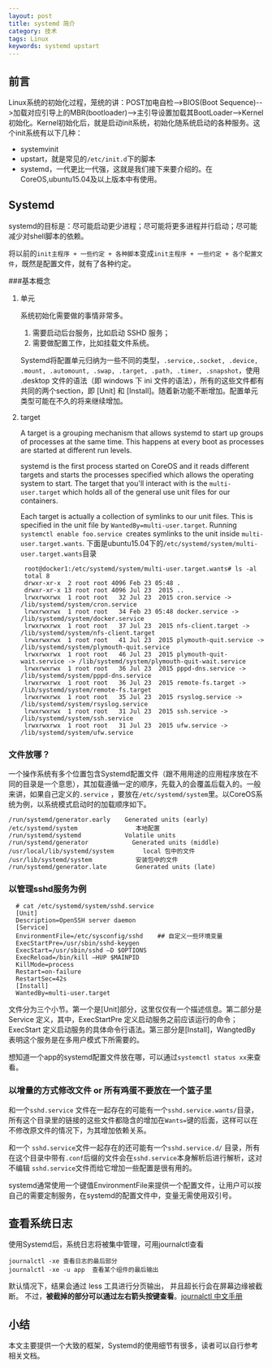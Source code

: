 ```yaml
---
layout: post
title: systemd 简介
category: 技术
tags: Linux
keywords: systemd upstart
---
```


## 前言

Linux系统的初始化过程，笼统的讲：POST加电自检-->BIOS(Boot Sequence)-->加载对应引导上的MBR(bootloader)-->主引导设置加载其BootLoader-->Kernel初始化。Kernel初始化后，就是启动init系统，初始化随系统启动的各种服务。这个init系统有以下几种：

- systemvinit
- upstart，就是常见的`/etc/init.d`下的脚本
- systemd，一代更比一代强，这就是我们接下来要介绍的。在CoreOS,ubuntu15.04及以上版本中有使用。

## Systemd

systemd的目标是：尽可能启动更少进程；尽可能将更多进程并行启动；尽可能减少对shell脚本的依赖。

将以前的`init主程序 + 一些约定 + 各种脚本`变成`init主程序 + 一些约定 + 各个配置文件`，既然是配置文件，就有了各种约定。

###基本概念

1. 单元

    系统初始化需要做的事情非常多。
    
    1. 需要启动后台服务，比如启动 SSHD 服务；
    2. 需要做配置工作，比如挂载文件系统。
    
    Systemd将配置单元归纳为一些不同的类型，`.service,.socket, .device, .mount, .automount, .swap, .target, .path, .timer, .snapshot`，使用 .desktop 文件的语法（即 windows 下 ini 文件的语法），所有的这些文件都有共同的两个section，即 [Unit] 和 [Install]。随着新功能不断增加。配置单元类型可能在不久的将来继续增加。

2. target

    A target is a grouping mechanism that allows systemd to start up groups of processes at the same time. This happens at every boot as processes are started at different run levels.
    
    systemd is the first process started on CoreOS and it reads different targets and starts the processes specified which allows the operating system to start. The target that you'll interact with is the `multi-user.target` which holds all of the general use unit files for our containers.
    
    Each target is actually a collection of symlinks to our unit files. This is specified in the unit file by `WantedBy=multi-user.target`. Running `systemctl enable foo.service `creates symlinks to the unit inside `multi-user.target.wants`. 下面是ubuntu15.04下的`/etc/systemd/system/multi-user.target.wants`目录


        root@docker1:/etc/systemd/system/multi-user.target.wants# ls -al
        total 8
        drwxr-xr-x  2 root root 4096 Feb 23 05:48 .
        drwxr-xr-x 13 root root 4096 Jul 23  2015 ..
        lrwxrwxrwx  1 root root   32 Jul 23  2015 cron.service -> /lib/systemd/system/cron.service
        lrwxrwxrwx  1 root root   34 Feb 23 05:48 docker.service -> /lib/systemd/system/docker.service
        lrwxrwxrwx  1 root root   37 Jul 23  2015 nfs-client.target -> /lib/systemd/system/nfs-client.target
        lrwxrwxrwx  1 root root   41 Jul 23  2015 plymouth-quit.service -> /lib/systemd/system/plymouth-quit.service
        lrwxrwxrwx  1 root root   46 Jul 23  2015 plymouth-quit-wait.service -> /lib/systemd/system/plymouth-quit-wait.service
        lrwxrwxrwx  1 root root   36 Jul 23  2015 pppd-dns.service -> /lib/systemd/system/pppd-dns.service
        lrwxrwxrwx  1 root root   36 Jul 23  2015 remote-fs.target -> /lib/systemd/system/remote-fs.target
        lrwxrwxrwx  1 root root   35 Jul 23  2015 rsyslog.service -> /lib/systemd/system/rsyslog.service
        lrwxrwxrwx  1 root root   31 Jul 23  2015 ssh.service -> /lib/systemd/system/ssh.service
        lrwxrwxrwx  1 root root   31 Jul 23  2015 ufw.service -> /lib/systemd/system/ufw.service
        
### 文件放哪？

一个操作系统有多个位置包含Systemd配置文件（跟不用用途的应用程序放在不同的目录是一个意思），其加载遵循一定的顺序，先载入的会覆盖后载入的。一般来讲，如果自己定义的`.service` ，要放在`/etc/systemd/system`里。以CoreOS系统为例，以系统模式启动时的加载顺序如下。

    /run/systemd/generator.early    Generated units (early)
    /etc/systemd/system                本地配置
    /run/systemd/systemd            Volatile units
    /run/systemd/generator            Generated units (middle)
    /usr/local/lib/systemd/system        local 包中的文件
    /usr/lib/systemd/system            安装包中的文件
    /run/systemd/generator.late        Generated units (late)

### 以管理sshd服务为例

      # cat /etc/systemd/system/sshd.service
      [Unit]
      Description=OpenSSH server daemon
      [Service]
      EnvironmentFile=/etc/sysconfig/sshd    ## 自定义一些环境变量
      ExecStartPre=/usr/sbin/sshd-keygen
      ExecStart=/usr/sbin/sshd –D $OPTIONS
      ExecReload=/bin/kill –HUP $MAINPID
      KillMode=process
      Restart=on-failure
      RestartSec=42s
      [Install]
      WantedBy=multi-user.target
      
文件分为三个小节。第一个是[Unit]部分，这里仅仅有一个描述信息。第二部分是 Service 定义，其中，ExecStartPre 定义启动服务之前应该运行的命令；ExecStart 定义启动服务的具体命令行语法。第三部分是[Install]，WangtedBy 表明这个服务是在多用户模式下所需要的。

想知道一个app的systemd配置文件放在哪，可以通过`systemctl status xx`来查看。


### 以增量的方式修改文件 or 所有鸡蛋不要放在一个篮子里

和一个`sshd.service` 文件在一起存在的可能有一个`sshd.service.wants/`目录，所有这个目录里的链接的这些文件都隐含的增加在`Wants=`键的后面，这样可以在不修改原文件的情况下，为其增加依赖关系。

和一个 `sshd.service`文件一起存在的还可能有一个`sshd.service.d/` 目录，所有在这个目录中带有`.conf`后缀的文件会在`sshd.service`本身解析后进行解析，这对不编辑 `sshd.service`文件而给它增加一些配置是很有用的。

systemd通常使用一个键值EnvironmentFile来提供一个配置文件，让用户可以按自己的需要定制服务，在systemd的配置文件中，变量无需使用双引号。

## 查看系统日志

使用Systemd后，系统日志将被集中管理，可用journalctl查看

    journalctl -xe 查看日志的最后部分
    journalctl -xe -u app  查看某个组件的最后输出
    
默认情况下，结果会通过 less 工具进行分页输出， 并且超长行会在屏幕边缘被截断。 不过，**被截掉的部分可以通过左右箭头按键查看**。[journalctl 中文手册](http://www.jinbuguo.com/systemd/journalctl.html)

## 小结

本文主要提供一个大致的框架，Systemd的使用细节有很多，读者可以自行参考相关文档。